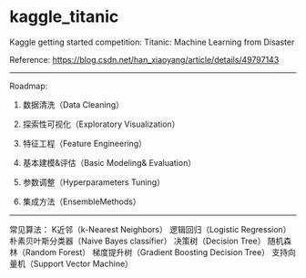 # kaggle_titanic

Kaggle getting started competition: Titanic: Machine Learning from Disaster


Reference: https://blog.csdn.net/han_xiaoyang/article/details/49797143

-----
Roadmap:

1.    数据清洗（Data Cleaning）

2.    探索性可视化（Exploratory Visualization）

3.    特征工程（Feature Engineering）

4.    基本建模&评估（Basic Modeling& Evaluation）

5.    参数调整（Hyperparameters Tuning）

6.    集成方法（EnsembleMethods）

-----
常见算法：
  K近邻（k-Nearest Neighbors）
  逻辑回归（Logistic Regression）
  朴素贝叶斯分类器（Naive Bayes classifier）
  决策树（Decision Tree）
  随机森林（Random Forest）
  梯度提升树（Gradient Boosting Decision Tree）
  支持向量机（Support Vector Machine）
